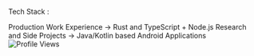 Tech Stack :

Production Work Experience -> Rust and TypeScript + Node.js
Research and Side Projects -> Java/Kotlin based Android Applications
<br>
![Profile Views](https://komarev.com/ghpvc/?username=abdulazeem-tk4vr&color=brightgreen)
